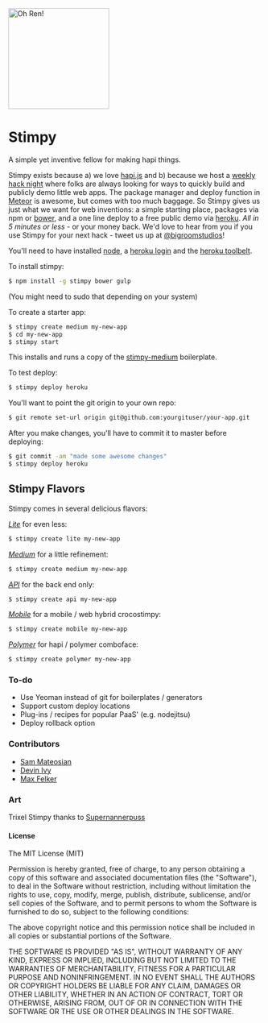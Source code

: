 <img src="http://cdn.trixel.io/trixels/593.svg" alt="Oh Ren!" width="200" style="width: 200px;"/>

Stimpy
======
A simple yet inventive fellow for making hapi things.

Stimpy exists because a) we love [hapi.js](http://hapijs.com) and b) because we host a [weekly hack night](http://hackportland.org) where folks are always looking for ways to quickly build and publicly demo little web apps.  The package manager and deploy function in [Meteor](http://meteor.com) is awesome, but comes with too much baggage.  So Stimpy gives us just what we want for web inventions: a simple starting place, packages via npm or [bower](http://bower.io), and a one line deploy to a free public demo via [heroku](http://heroku.com).  *All in 5 minutes or less* - or your money back.  We'd love to hear from you if you use Stimpy for your next hack - tweet us up at [@bigroomstudios](https://twitter.com/bigroomstudios)!

You'll need to have installed [node](http://nodejs.org/), a [heroku login](https://signup.heroku.com/dc) and the [heroku toolbelt](https://devcenter.heroku.com/articles/getting-started-with-nodejs#set-up).

To install stimpy:
```bash
$ npm install -g stimpy bower gulp
```
(You might need to sudo that depending on your system)

To create a starter app:
```bash
$ stimpy create medium my-new-app
$ cd my-new-app
$ stimpy start
```

This installs and runs a copy of the [stimpy-medium](https://github.com/semateos/stimpy-medium) boilerplate.

To test deploy:
```bash
$ stimpy deploy heroku
```

You'll want to point the git origin to your own repo:
```bash
$ git remote set-url origin git@github.com:yourgituser/your-app.git
```

After you make changes, you'll have to commit it to master before deploying:
```bash
$ git commit -am "made some awesome changes"
$ stimpy deploy heroku
```

## Stimpy Flavors
Stimpy comes in several delicious flavors:

*[Lite](https://github.com/semateos/stimpy-lite)* for even less:
```bash
$ stimpy create lite my-new-app
```
*[Medium](https://github.com/semateos/stimpy-medium)* for a little refinement:
```bash
$ stimpy create medium my-new-app
```
*[API](https://github.com/semateos/stimpy-api)* for the back end only:
```bash
$ stimpy create api my-new-app
```
*[Mobile](https://github.com/semateos/stimpy-mobile)* for a mobile / web hybrid crocostimpy:
```bash
$ stimpy create mobile my-new-app
```
*[Polymer](https://github.com/semateos/stimpy-polymer)* for hapi / polymer comboface:
```bash
$ stimpy create polymer my-new-app
```

### To-do
- Use Yeoman instead of git for boilerplates / generators
- Support custom deploy locations
- Plug-ins / recipes for popular PaaS' (e.g. nodejitsu)
- Deploy rollback option

### Contributors

 - [Sam Mateosian](https://github.com/semateos)
 - [Devin Ivy](https://github.com/devinivy)
 - [Max Felker](https://github.com/maxatbrs)

### Art
Trixel Stimpy thanks to [Supernannerpuss](http://trixel.io/#feed:supernannerpuss)

#### License

The MIT License (MIT)

Permission is hereby granted, free of charge, to any person obtaining a copy of
this software and associated documentation files (the "Software"), to deal in
the Software without restriction, including without limitation the rights to
use, copy, modify, merge, publish, distribute, sublicense, and/or sell copies of
the Software, and to permit persons to whom the Software is furnished to do so,
subject to the following conditions:

The above copyright notice and this permission notice shall be included in all
copies or substantial portions of the Software.

THE SOFTWARE IS PROVIDED "AS IS", WITHOUT WARRANTY OF ANY KIND, EXPRESS OR
IMPLIED, INCLUDING BUT NOT LIMITED TO THE WARRANTIES OF MERCHANTABILITY, FITNESS
FOR A PARTICULAR PURPOSE AND NONINFRINGEMENT. IN NO EVENT SHALL THE AUTHORS OR
COPYRIGHT HOLDERS BE LIABLE FOR ANY CLAIM, DAMAGES OR OTHER LIABILITY, WHETHER
IN AN ACTION OF CONTRACT, TORT OR OTHERWISE, ARISING FROM, OUT OF OR IN
CONNECTION WITH THE SOFTWARE OR THE USE OR OTHER DEALINGS IN THE SOFTWARE.
